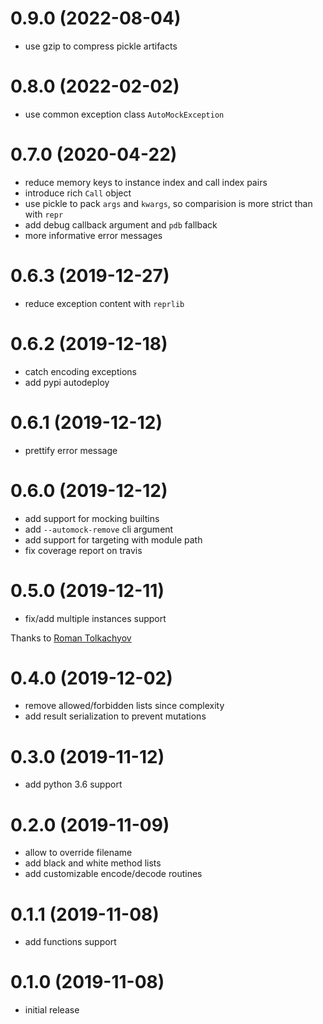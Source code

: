 # 0.9.0 (2022-08-04)
* use gzip to compress pickle artifacts

# 0.8.0 (2022-02-02)
* use common exception class `AutoMockException`

# 0.7.0 (2020-04-22)
* reduce memory keys to instance index and call index pairs
* introduce rich `Call` object
* use pickle to pack `args` and `kwargs`, so comparision is more strict than with `repr`
* add debug callback argument and `pdb` fallback
* more informative error messages

# 0.6.3 (2019-12-27)
* reduce exception content with `reprlib`

# 0.6.2 (2019-12-18)
* catch encoding exceptions
* add pypi autodeploy

# 0.6.1 (2019-12-12)
* prettify error message

# 0.6.0 (2019-12-12)
* add support for mocking builtins
* add `--automock-remove` cli argument
* add support for targeting with module path
* fix coverage report on travis

# 0.5.0 (2019-12-11)
* fix/add multiple instances support

Thanks to [Roman Tolkachyov](https://github.com/romantolkachyov)

# 0.4.0 (2019-12-02)
* remove allowed/forbidden lists since complexity
* add result serialization to prevent mutations

# 0.3.0 (2019-11-12)
* add python 3.6 support

# 0.2.0 (2019-11-09)
* allow to override filename
* add black and white method lists
* add customizable encode/decode routines

# 0.1.1 (2019-11-08)
* add functions support

# 0.1.0 (2019-11-08)
* initial release
